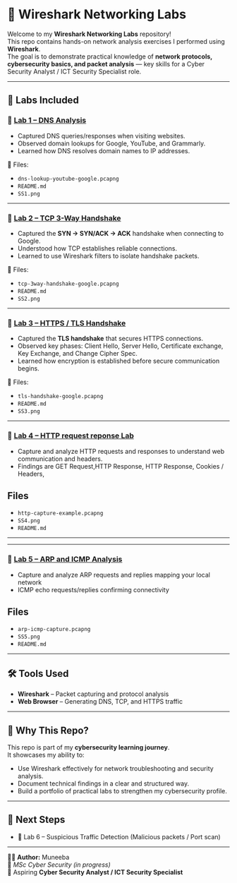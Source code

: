 # 🧪 Wireshark Networking Labs

Welcome to my **Wireshark Networking Labs** repository!  
This repo contains hands-on network analysis exercises I performed using **Wireshark**.  
The goal is to demonstrate practical knowledge of **network protocols, cybersecurity basics, and packet analysis** — key skills for a Cyber Security Analyst / ICT Security Specialist role.  

---

## 📂 Labs Included

### 🔹 [Lab 1 – DNS Analysis](Lab1-DNS-Analysis/README.md)
- Captured DNS queries/responses when visiting websites.
- Observed domain lookups for Google, YouTube, and Grammarly.
- Learned how DNS resolves domain names to IP addresses.

📁 Files:  
- `dns-lookup-youtube-google.pcapng`  
- `README.md`  
- `SS1.png`

---

### 🔹 [Lab 2 – TCP 3-Way Handshake](Lab2-TCP3-Way-Handshake/README.md)
- Captured the **SYN → SYN/ACK → ACK** handshake when connecting to Google.
- Understood how TCP establishes reliable connections.
- Learned to use Wireshark filters to isolate handshake packets.

📁 Files:  
- `tcp-3way-handshake-google.pcapng`  
- `README.md`  
- `SS2.png`

---

### 🔹 [Lab 3 – HTTPS / TLS Handshake](Lab3-HTTPS-TLS-Handshake/README.md)
- Captured the **TLS handshake** that secures HTTPS connections.
- Observed key phases: Client Hello, Server Hello, Certificate exchange, Key Exchange, and Change Cipher Spec.
- Learned how encryption is established before secure communication begins.

📁 Files:  
- `tls-handshake-google.pcapng`  
- `README.md`  
- `SS3.png`

---
### 🔹 [Lab 4 – HTTP request reponse Lab](Lab4-HTTP-Request-Response-Analysis/README.md)
- Capture and analyze HTTP requests and responses to understand web communication and headers.
- Findings are GET Request,HTTP Response, HTTP Response, Cookies / Headers,

##  Files
- `http-capture-example.pcapng`
- `SS4.png`
- `README.md`

---
---
### 🔹 [Lab 5 – ARP and ICMP Analysis](Lab5-ARP-ICMP-Analysis/README.md)
- Capture and analyze ARP requests and replies mapping your local network
- ICMP echo requests/replies confirming connectivity


## Files
- `arp-icmp-capture.pcapng`
- `SS5.png`
- `README.md`

---


## 🛠 Tools Used
- **Wireshark** – Packet capturing and protocol analysis  
- **Web Browser** – Generating DNS, TCP, and HTTPS traffic  

---

## 🌟 Why This Repo?
This repo is part of my **cybersecurity learning journey**.  
It showcases my ability to:  
- Use Wireshark effectively for network troubleshooting and security analysis.  
- Document technical findings in a clear and structured way.  
- Build a portfolio of practical labs to strengthen my cybersecurity profile.  

---

## 🚀 Next Steps
- 🔎 Lab 6 – Suspicious Traffic Detection (Malicious packets / Port scan)  

---

👩‍💻 **Author:** Muneeba  
📌 *MSc Cyber Security (in progress)*  
📌 Aspiring **Cyber Security Analyst / ICT Security Specialist**  
